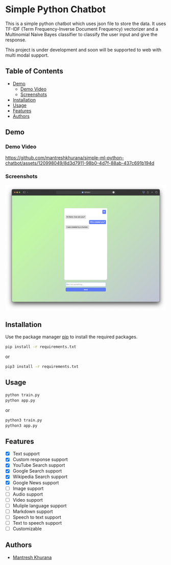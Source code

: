 # Simple Python Chatbot

This is a simple python chatbot which uses json file to store the data. It uses TF-IDF (Term Frequency-Inverse Document Frequency) vectorizer and a Multinomial Naive Bayes classifier to classify the user input and give the response.

This project is under development and soon will be supported to web with multi modal support.

## Table of Contents

* [Demo](#demo)
    * [Demo Video](#demo-video)
    * [Screenshots](#screenshots)
* [Installation](#installation)
* [Usage](#usage)
* [Features](#features)
* [Authors](#authors)

## Demo

### Demo Video

https://github.com/mantreshkhurana/simple-ml-python-chatbot/assets/120998049/8d3d7911-98b0-4d7f-88ab-437c691b194d

### Screenshots

![Screenshot 1](./assets/screenshots/screenshot-1.png)

## Installation

Use the package manager [pip](https://pip.pypa.io/en/stable/) to install the required packages.

```bash
pip install -r requirements.txt
```

or

```bash
pip3 install -r requirements.txt
```

## Usage

```bash
python train.py
python app.py
```

or

```bash
python3 train.py
python3 app.py
```

## Features

- [x] Text support
- [x] Custom response support
- [x] YouTube Search support
- [x] Google Search support
- [x] Wikipedia Search support
- [x] Google News support
- [ ] Image support
- [ ] Audio support
- [ ] Video support
- [ ] Muliple language support
- [ ] Markdown support
- [ ] Speech to text support
- [ ] Text to speech support
- [ ] Customizable

## Authors

* [Mantresh Khurana](https://github.com/mantreshkhurana)
